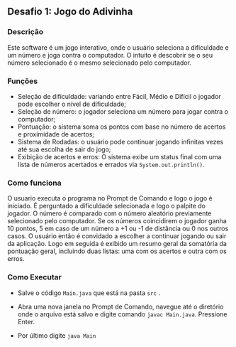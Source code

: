## Desafio 1: Jogo do Adivinha

### Descrição

Este software é um jogo interativo, onde o usuário seleciona a dificuldade e um número e joga contra o computador. O intuito é descobrir 
se o seu número selecionado é o mesmo selecionado pelo computador.

### Funções
* Seleção de dificuldade: variando entre Fácil, Médio e Difícil o jogador pode escolher o nível de dificuldade;
* Seleção de número: o jogador seleciona um número para jogar contra o computador;
* Pontuação: o sistema soma os pontos com base no número de acertos e proximidade de acertos;
* Sistema de Rodadas: o usuário pode continuar jogando infinitas vezes até sua escolha de sair do jogo;
* Exibição de acertos e erros: O sistema exibe um status final com uma lista de números acertados e errados via  `System.out.println()`.

### Como funciona
O usuario executa o programa no Prompt de Comando e logo o jogo é iniciado. É perguntado a dificuldade selecionada e logo o palpite do 
jogador. O número é comparado com o número aleatório previamente selecionado pelo computador. Se os números coincidirem o jogador ganha 10 pontos,
5 em caso de um número a +1 ou -1 de distância ou 0 nos outros casos. O usuário então é convidado a escolher a continuar jogando ou sair da aplicação.
Logo em seguida é exibido um resumo geral da somatória da pontuação geral, incluindo duas listas: uma com os acertos e outra com os erros.

### Como Executar

* Salve o código `Main.java` que  está na pasta `src` .

* Abra uma nova janela no Prompt de Comando, navegue até o diretório onde o arquivo está salvo e digite comando `javac Main.java`. Pressione Enter.
* Por último digite `java Main`
